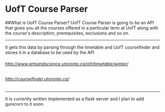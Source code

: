 # UofT Course Parser
##What is UofT Course Parser?
UofT Course Parser is going to be an API that gives you all the courses offered in a particular term at UofT along with the course's description, prerequisites, exclusions and so on.
___
It gets this data by parsing through the timetable and UofT coursefinder and stores it in a database to be used by the API

###### http://www.artsandscience.utoronto.ca/ofr/timetable/winter/

###### http://coursefinder.utoronto.ca/
___
It is currently written implemented as a flask server and I plan to add gunicorn to it soon.
